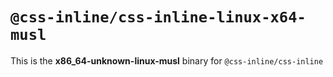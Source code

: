 # `@css-inline/css-inline-linux-x64-musl`

This is the **x86_64-unknown-linux-musl** binary for `@css-inline/css-inline`
